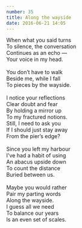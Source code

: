 ```yaml
---
number: 35
title: Along the wayside
date: 2016-06-21 14:05
---
```


When what you said turns<br>
To silence, the conversation<br>
Continues as an echo —<br>
Your voice in my head.<br>
<br>
You don’t have to walk<br>
Beside me, while I fall<br>
To pieces by the wayside.<br>
<br>
I notice your reflections<br>
Clear doubt and fear<br>
By holding a mirror up<br>
To my fractured notions.<br>
Still, I need to ask you<br>
If I should just stay away<br>
From the pier’s edge?<br>
<br>
Since you left my harbour<br>
I've had a habit of using<br>
An abacus upside down<br>
To count the distance<br>
Buried between us.<br>
<br>
Maybe you would rather<br>
Pair my parting words<br>
Along the wayside.<br>
I guess all we need<br>
To balance our years<br>
Is an even set of scales.<br>